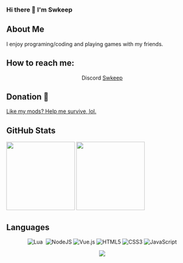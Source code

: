 ### Hi there 👋 I'm Swkeep

## About Me
I enjoy programing/coding and playing games with my friends.<br>

##  How to reach me: 
<div align="center">

 Discord [Swkeep](https://discord.gg/ccMArCwrPV)

</div>

## Donation 👋
<p align="center">

[Like my mods? Help me survive, lol.](https://swkeep.github.io/)
  
</p>
  
## GitHub Stats
<p align="left">
  <img height="180rem" max-width="49%" src="https://github-readme-stats.vercel.app/api?username=swkeep&theme=radical&show_icons=true&hide_border=true"/>
  <img height="180rem" max-width="49%" src="https://github-readme-stats-eight-theta.vercel.app/api/top-langs/?username=swkeep&theme=radical&langs_count=10&hide_border=true"/>
</a>
</p>

## Languages


<div align="center">
  
![Lua](https://img.shields.io/badge/lua-%232C2D72.svg?style=for-the-badge&logo=lua&logoColor=white)&nbsp;
![NodeJS](https://img.shields.io/badge/node.js-6DA55F?style=for-the-badge&logo=node.js&logoColor=white)
![Vue.js](https://img.shields.io/badge/vuejs-%2335495e.svg?style=for-the-badge&logo=vuedotjs&logoColor=%234FC08D)
![HTML5](https://img.shields.io/badge/html5-%23E34F26.svg?style=for-the-badge&logo=html5&logoColor=white)
![CSS3](https://img.shields.io/badge/css3-%231572B6.svg?style=for-the-badge&logo=css3&logoColor=white)
![JavaScript](https://img.shields.io/badge/javascript-%23323330.svg?style=for-the-badge&logo=javascript&logoColor=%23F7DF1E)

</div>

<div align="center">
 
![](https://komarev.com/ghpvc/?username=swkeep&label=PROFILE+VIEWS)
 
</div>

